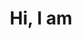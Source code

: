 ---
title: 'Hi, I am'
name: 'Rishi Jain'
description: 'A software engineer with experience in Laravel, Jquery, Python, Perl and VueJS, who strives to build high quality websites and applications.'
image: 'me.jpg'
instagram: 'https://www.instagram.com/jainrishi09/'
github: 'https://github.com/itsjainrishi/'
linkedin: 'https://www.linkedin.com/in/jainrishi09/'
angellist: 'https://angel.co/jainrishi09'
skills:
  - Javascript (ES6+)
  - Typescript
  - HTML & (S)CSS
  - Tailwind CSS
  - Node.js
  - Express
  - Vue 3
  - Nuxt 3
  - Python
  - Django
---